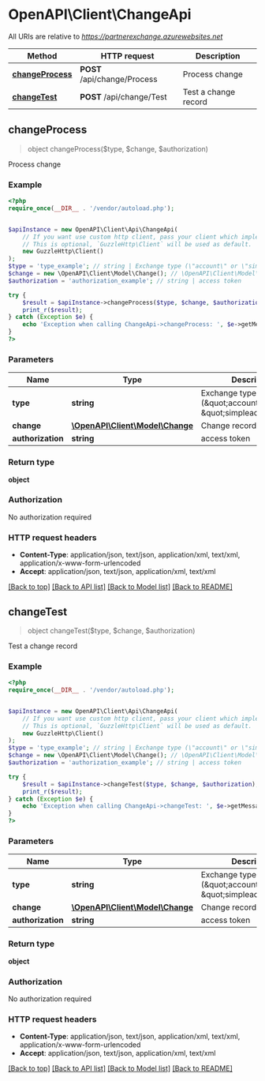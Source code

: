# OpenAPI\Client\ChangeApi

All URIs are relative to *https://partnerexchange.azurewebsites.net*

Method | HTTP request | Description
------------- | ------------- | -------------
[**changeProcess**](ChangeApi.md#changeProcess) | **POST** /api/change/Process | Process change
[**changeTest**](ChangeApi.md#changeTest) | **POST** /api/change/Test | Test a change record



## changeProcess

> object changeProcess($type, $change, $authorization)

Process change

### Example

```php
<?php
require_once(__DIR__ . '/vendor/autoload.php');


$apiInstance = new OpenAPI\Client\Api\ChangeApi(
    // If you want use custom http client, pass your client which implements `GuzzleHttp\ClientInterface`.
    // This is optional, `GuzzleHttp\Client` will be used as default.
    new GuzzleHttp\Client()
);
$type = 'type_example'; // string | Exchange type (\"account\" or \"simpleaccount\")
$change = new \OpenAPI\Client\Model\Change(); // \OpenAPI\Client\Model\Change | Change record
$authorization = 'authorization_example'; // string | access token

try {
    $result = $apiInstance->changeProcess($type, $change, $authorization);
    print_r($result);
} catch (Exception $e) {
    echo 'Exception when calling ChangeApi->changeProcess: ', $e->getMessage(), PHP_EOL;
}
?>
```

### Parameters


Name | Type | Description  | Notes
------------- | ------------- | ------------- | -------------
 **type** | **string**| Exchange type (\&quot;account\&quot; or \&quot;simpleaccount\&quot;) |
 **change** | [**\OpenAPI\Client\Model\Change**](../Model/Change.md)| Change record |
 **authorization** | **string**| access token | [optional]

### Return type

**object**

### Authorization

No authorization required

### HTTP request headers

- **Content-Type**: application/json, text/json, application/xml, text/xml, application/x-www-form-urlencoded
- **Accept**: application/json, text/json, application/xml, text/xml

[[Back to top]](#) [[Back to API list]](../../README.md#documentation-for-api-endpoints)
[[Back to Model list]](../../README.md#documentation-for-models)
[[Back to README]](../../README.md)


## changeTest

> object changeTest($type, $change, $authorization)

Test a change record

### Example

```php
<?php
require_once(__DIR__ . '/vendor/autoload.php');


$apiInstance = new OpenAPI\Client\Api\ChangeApi(
    // If you want use custom http client, pass your client which implements `GuzzleHttp\ClientInterface`.
    // This is optional, `GuzzleHttp\Client` will be used as default.
    new GuzzleHttp\Client()
);
$type = 'type_example'; // string | Exchange type (\"account\" or \"simpleaccount\")
$change = new \OpenAPI\Client\Model\Change(); // \OpenAPI\Client\Model\Change | Change record
$authorization = 'authorization_example'; // string | access token

try {
    $result = $apiInstance->changeTest($type, $change, $authorization);
    print_r($result);
} catch (Exception $e) {
    echo 'Exception when calling ChangeApi->changeTest: ', $e->getMessage(), PHP_EOL;
}
?>
```

### Parameters


Name | Type | Description  | Notes
------------- | ------------- | ------------- | -------------
 **type** | **string**| Exchange type (\&quot;account\&quot; or \&quot;simpleaccount\&quot;) |
 **change** | [**\OpenAPI\Client\Model\Change**](../Model/Change.md)| Change record |
 **authorization** | **string**| access token | [optional]

### Return type

**object**

### Authorization

No authorization required

### HTTP request headers

- **Content-Type**: application/json, text/json, application/xml, text/xml, application/x-www-form-urlencoded
- **Accept**: application/json, text/json, application/xml, text/xml

[[Back to top]](#) [[Back to API list]](../../README.md#documentation-for-api-endpoints)
[[Back to Model list]](../../README.md#documentation-for-models)
[[Back to README]](../../README.md)

